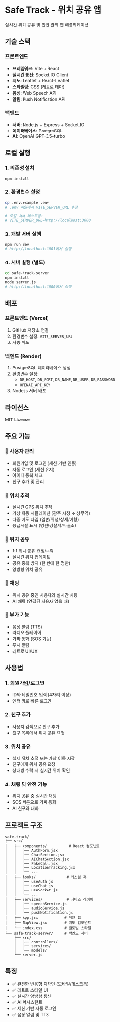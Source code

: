 # Safe Track - 위치 공유 앱

실시간 위치 공유 및 안전 관리 웹 애플리케이션

## 기술 스택

### 프론트엔드

- **프레임워크**: Vite + React
- **실시간 통신**: Socket.IO Client
- **지도**: Leaflet + React-Leaflet
- **스타일링**: CSS (레트로 테마)
- **음성**: Web Speech API
- **알림**: Push Notification API

### 백엔드

- **서버**: Node.js + Express + Socket.IO
- **데이터베이스**: PostgreSQL
- **AI**: OpenAI GPT-3.5-turbo

## 로컬 실행

### 1. 의존성 설치

```bash
npm install
```

### 2. 환경변수 설정

```bash
cp .env.example .env
# .env 파일에서 VITE_SERVER_URL 수정

# 로컬 서버 테스트용:
# VITE_SERVER_URL=http://localhost:3000
```

### 3. 개발 서버 실행

```bash
npm run dev
# http://localhost:3001에서 실행
```

### 4. 서버 실행 (별도)

```bash
cd safe-track-server
npm install
node server.js
# http://localhost:3000에서 실행
```

## 배포

### 프론트엔드 (Vercel)

1. GitHub 저장소 연결
2. 환경변수 설정: `VITE_SERVER_URL`
3. 자동 배포

### 백엔드 (Render)

1. PostgreSQL 데이터베이스 생성
2. 환경변수 설정:
   - `DB_HOST`, `DB_PORT`, `DB_NAME`, `DB_USER`, `DB_PASSWORD`
   - `OPENAI_API_KEY`
3. Node.js 서버 배포

## 라이선스

MIT License

## 주요 기능

### 🔐 사용자 관리

- 회원가입 및 로그인 (세션 기반 인증)
- 자동 로그인 (세션 유지)
- 아이디 중복 체크
- 친구 추가 및 관리

### 📍 위치 추적

- 실시간 GPS 위치 추적
- 가상 이동 시뮬레이션 (광주 시청 → 상무역)
- 다중 지도 타입 (일반/위성/상세/지형)
- 응급시설 표시 (병원/경찰서/파출소)

### 🤝 위치 공유

- 1:1 위치 공유 요청/수락
- 실시간 위치 업데이트
- 공유 중복 방지 (한 번에 한 명만)
- 양방향 위치 공유

### 💬 채팅

- 위치 공유 중인 사용자와 실시간 채팅
- AI 채팅 (연결된 사용자 없을 때)

### 🎵 부가 기능

- 음성 알림 (TTS)
- 라디오 플레이어
- 가짜 통화 (SOS 기능)
- 푸시 알림
- 레트로 UI/UX

## 사용법

### 1. 회원가입/로그인

- ID와 비밀번호 입력 (4자리 이상)
- 엔터 키로 빠른 로그인

### 2. 친구 추가

- 사용자 검색으로 친구 추가
- 친구 목록에서 위치 공유 요청

### 3. 위치 공유

- 실제 위치 추적 또는 가상 이동 시작
- 친구에게 위치 공유 요청
- 상대방 수락 시 실시간 위치 확인

### 4. 채팅 및 안전 기능

- 위치 공유 중 실시간 채팅
- SOS 버튼으로 가짜 통화
- AI 친구와 대화

## 프로젝트 구조

```
safe-track/
├── src/
│   ├── components/          # React 컴포넌트
│   │   ├── AuthForm.jsx
│   │   ├── ChatSection.jsx
│   │   ├── AIChatSection.jsx
│   │   ├── FakeCall.jsx
│   │   ├── LocationTracking.jsx
│   │   └── ...
│   ├── hooks/              # 커스텀 훅
│   │   ├── useAuth.js
│   │   ├── useChat.js
│   │   ├── useSocket.js
│   │   └── ...
│   ├── services/           # 서비스 레이어
│   │   ├── speechService.js
│   │   ├── audioService.js
│   │   └── pushNotification.js
│   ├── App.jsx            # 메인 앱
│   ├── MapView.jsx        # 지도 컴포넌트
│   └── index.css          # 글로벌 스타일
└── safe-track-server/     # 백엔드 서버
    ├── src/
    │   ├── controllers/
    │   ├── services/
    │   └── models/
    └── server.js
```

## 특징

- ✅ 완전한 반응형 디자인 (모바일/데스크톱)
- ✅ 레트로 스타일 UI
- ✅ 실시간 양방향 통신
- ✅ AI 어시스턴트
- ✅ 세션 기반 자동 로그인
- ✅ 음성 알림 및 TTS
